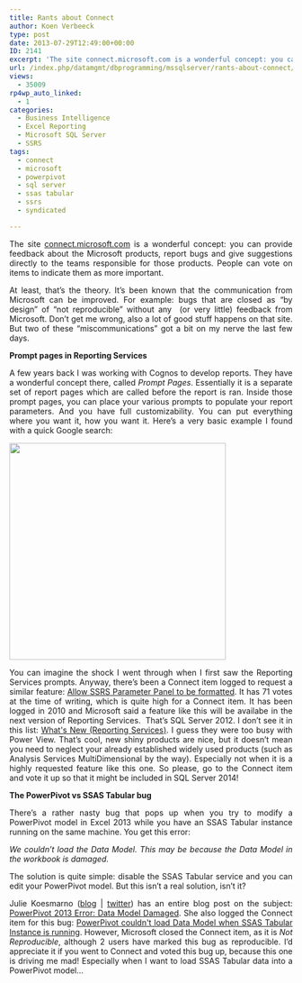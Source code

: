```yaml
---
title: Rants about Connect
author: Koen Verbeeck
type: post
date: 2013-07-29T12:49:00+00:00
ID: 2141
excerpt: 'The site connect.microsoft.com is a wonderful concept: you can provide feedback about the Microsoft products, report bugs and give suggestions directly to the teams responsible for those products. People can vote on items to indicate them as more import&hellip;'
url: /index.php/datamgmt/dbprogramming/mssqlserver/rants-about-connect/
views:
  - 35009
rp4wp_auto_linked:
  - 1
categories:
  - Business Intelligence
  - Excel Reporting
  - Microsoft SQL Server
  - SSRS
tags:
  - connect
  - microsoft
  - powerpivot
  - sql server
  - ssas tabular
  - ssrs
  - syndicated

---
```

<p style="text-align: justify;">
  The site <a href="/connect.microsoft.com">connect.microsoft.com</a> is a wonderful concept: you can provide feedback about the Microsoft products, report bugs and give suggestions directly to the teams responsible for those products. People can vote on items to indicate them as more important.
</p>

<p style="text-align: justify;">
  At least, that’s the theory. It’s been known that the communication from Microsoft can be improved. For example: bugs that are closed as “by design” of “not reproducible” without any  (or very little) feedback from Microsoft. Don’t get me wrong, also a lot of good stuff happens on that site. But two of these “miscommunications” got a bit on my nerve the last few days.
</p>

<p style="text-align: justify;">
  <strong>Prompt pages in Reporting Services</strong>
</p>

<p style="text-align: justify;">
  A few years back I was working with Cognos to develop reports. They have a wonderful concept there, called <em>Prompt Pages</em>. Essentially it is a separate set of report pages which are called before the report is ran. Inside those prompt pages, you can place your various prompts to populate your report parameters. And you have full customizability. You can put everything where you want it, how you want it. Here’s a very basic example I found with a quick Google search:
</p>

[<img src="/wp-content/uploads/users/koenverbeeck/ConnectRants/promptpage_example.png?mtime=1375101805" alt="" width="385" height="385" />][1]

<p style="text-align: justify;">
  You can imagine the shock I went through when I first saw the Reporting Services prompts. Anyway, there’s been a Connect item logged to request a similar feature: <a style="text-align: justify;" href="http://connect.microsoft.com/SQLServer/feedback/details/545893/allow-ssrs-parameter-panel-to-be-formatted">Allow SSRS Parameter Panel to be formatted</a>. It has 71 votes at the time of writing, which is quite high for a Connect item. It has been logged in 2010 and Microsoft said a feature like this will be availabe in the next version of Reporting Services.  That’s SQL Server 2012. I don’t see it in this list: <a style="text-align: justify;" href="http://msdn.microsoft.com/en-us/library/ms170438.aspx">What's New (Reporting Services)</a>. I guess they were too busy with Power View. That’s cool, new shiny products are nice, but it doesn’t mean you need to neglect your already established widely used products (such as Analysis Services MultiDimensional by the way). Especially not when it is a highly requested feature like this one. So please, go to the Connect item and vote it up so that it might be included in SQL Server 2014!
</p>

<p style="text-align: justify;">
  <strong>The PowerPivot vs SSAS Tabular bug</strong>
</p>

<p style="text-align: justify;">
  There’s a rather nasty bug that pops up when you try to modify a PowerPivot model in Excel 2013 while you have an SSAS Tabular instance running on the same machine. You get this error:
</p>

<p style="text-align: justify;">
  <em>We couldn’t load the Data Model. This may be because the Data Model in the workbook is damaged.</em>
</p>

<p style="text-align: justify;">
  The solution is quite simple: disable the SSAS Tabular service and you can edit your PowerPivot model. But this isn’t a real solution, isn’t it?
</p>

<p style="text-align: justify;">
  Julie Koesmarno (<a href="http://www.mssqlgirl.com/">blog</a> | <a href="https://twitter.com/MsSQLGirl">twitter</a>) has an entire blog post on the subject: <a href="http://www.mssqlgirl.com/powerpivot-2013-error-data-model-damaged.html">PowerPivot 2013 Error: Data Model Damaged</a>. She also logged the Connect item for this bug: <a href="http://connect.microsoft.com/SQLServer/feedback/details/780949/powerpivot-couldnt-load-data-model-when-ssas-tabular-instance-is-running#tabs">PowerPivot couldn't load Data Model when SSAS Tabular Instance is running</a>. However, Microsoft closed the Connect item, as it is <em>Not Reproducible</em>, although 2 users have marked this bug as reproducible. I’d appreciate it if you went to Connect and voted this bug up, because this one is driving me mad! Especially when I want to load SSAS Tabular data into a PowerPivot model…
</p>

 [1]: /media/users/koenverbeeck/ConnectRants/promptpage_example.png?mtime=1375101805